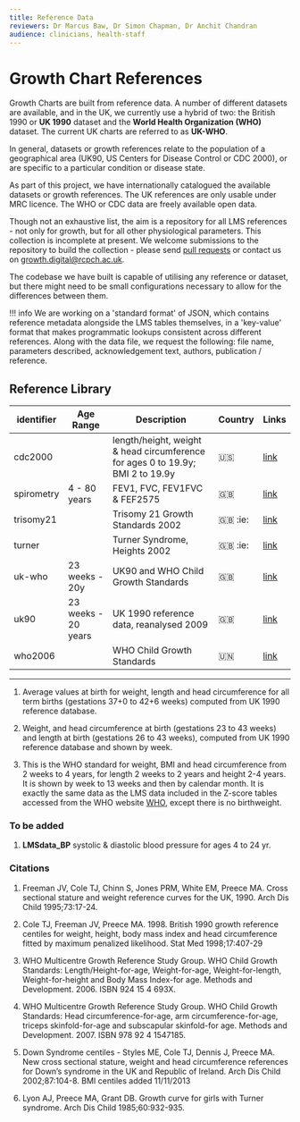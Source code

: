 ```yaml
---
title: Reference Data
reviewers: Dr Marcus Baw, Dr Simon Chapman, Dr Anchit Chandran
audience: clinicians, health-staff
---
```


# Growth Chart References

Growth Charts are built from reference data. A number of different datasets are available, and in the UK, we currently use a hybrid of two: the British 1990 or **UK 1990** dataset and the **World Health Organization (WHO)** dataset. The current UK charts are referred to as **UK-WHO**.

In general, datasets or growth references relate to the population of a geographical area (UK90, US Centers for Disease Control or CDC 2000), or are specific to a particular condition or disease state.

As part of this project, we have internationally catalogued the available datasets or growth references. The UK references are only usable under MRC licence. The WHO or CDC data are freely available open data.

Though not an exhaustive list, the aim is a repository for all LMS references - not only for growth, but for all other physiological parameters. This collection is incomplete at present. We welcome submissions to the repository to build the collection - please send [pull requests](https://github.com/rcpch/growth-references/pulls) or contact us on [growth.digital@rcpch.ac.uk](mailto:growth.digital@rcpch.ac.uk).

The codebase we have built is capable of utilising any reference or dataset, but there might need to be small configurations necessary to allow for the differences between them.

!!! info
    We are working on a 'standard format' of JSON, which contains reference metadata alongside the LMS tables themselves, in a 'key-value' format that makes programmatic lookups consistent across different references. Along with the data file, we request the following: file name, parameters described, acknowledgement text, authors, publication / reference.

## Reference Library

| identifier | Age Range           | Description                                                                    | Country          | Links                                                                   |
| ---------- | ------------------- | ------------------------------------------------------------------------------ | ---------------- | ----------------------------------------------------------------------- |
| cdc2000    |                     | length/height, weight & head circumference for ages 0 to 19.9y; BMI 2 to 19.9y | :us:             | [link](https://github.com/rcpch/growth-references/tree/main/cdc2000)     |
| spirometry | 4 - 80 years        | FEV1, FVC, FEV1FVC & FEF2575                                                   | :gb:             | [link](https://github.com/rcpch/growth-references/tree/main/spirometry) |
| trisomy21  |                     | Trisomy 21 Growth Standards 2002                                               | :gb: :ie:        | [link](https://github.com/rcpch/growth-references/tree/main/trisomy21)  |
| turner     |                     | Turner Syndrome, Heights 2002                                                  | :gb: :ie:        | [link](https://github.com/rcpch/growth-references/tree/main/turner)     |
| uk-who     | 23 weeks - 20y      | UK90 and WHO Child Growth Standards                                            | :gb:             | [link](https://github.com/rcpch/growth-references/tree/main/uk-who)     |
| uk90       | 23 weeks - 20 years | UK 1990 reference data, reanalysed 2009                                        | :gb:             | [link](https://github.com/rcpch/growth-references/tree/main/uk90)       |
| who2006    |                     | WHO Child Growth Standards                                                     | :united_nations: | [link](https://github.com/rcpch/growth-references/tree/main/who2006)    |

---

1. Average values at birth for weight, length and head circumference for all term births (gestations 37+0 to 42+6 weeks) computed from UK 1990 reference database.

2. Weight, and head circumference at birth (gestations 23 to 43 weeks) and length at birth (gestations 26 to 43 weeks), computed from UK 1990 reference database and shown by week.

3. This is the WHO standard for weight, BMI and head circumference from 2 weeks to 4 years, for length 2 weeks to 2 years and height 2-4 years. It is shown by week to 13 weeks and then by calendar month. It is exactly the same data as the LMS data included in the Z-score tables accessed from the WHO website [WHO](http://www.who.int/childgrowth/standards), except there is no birthweight.

### To be added

1. **LMSdata_BP** systolic & diastolic blood pressure for ages 4 to 24 yr.

### Citations

1. Freeman JV, Cole TJ, Chinn S, Jones PRM, White EM, Preece MA. Cross sectional stature and weight reference curves for the UK, 1990. Arch Dis Child 1995;73:17-24.

2. Cole TJ, Freeman JV, Preece MA. 1998. British 1990 growth reference centiles for weight, height, body mass index and head circumference fitted by maximum penalized likelihood. Stat Med 1998;17:407-29

3. WHO Multicentre Growth Reference Study Group. WHO Child Growth Standards: Length/Height-for-age, Weight-for-age, Weight-for-length, Weight-for-height and Body Mass Index-for age. Methods and Development. 2006. ISBN 924 15 4 693X.

4. WHO Multicentre Growth Reference Study Group. WHO Child Growth Standards: Head circumference-for-age, arm circumference-for-age, triceps skinfold-for-age and subscapular skinfold-for age. Methods and Development. 2007. ISBN 978 92 4 1547185.

5. Down Syndrome centiles - Styles ME, Cole TJ, Dennis J, Preece MA. New cross sectional stature, weight and head circumference references for Down’s syndrome in the UK and Republic of Ireland. Arch Dis Child 2002;87:104-8. BMI centiles added 11/11/2013

6. Lyon AJ, Preece MA, Grant DB. Growth curve for girls with Turner syndrome. Arch Dis Child 1985;60:932-935.
